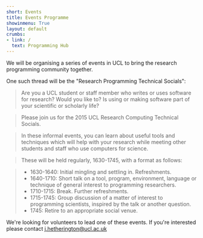 ```yaml
---
short: Events
title: Events Programme 
showinmenu: True
layout: default
crumbs:
- link: /
  text: Programming Hub
---
```


We will be organising a series of events in UCL to bring the research programming community together.

One such thread will be the "Research Programming Technical Socials":

> Are you a UCL student or staff member who writes or uses software for research? 
> Would you like to? Is using or making software part of your scientific or scholarly life?

> Please join us for the 2015 UCL Research Computing Technical Socials.

> In these informal events, you can learn about useful tools and techniques which will help with your research
> while meeting other students and staff who use computers for science.

> These will be held regularly, 1630-1745, with a format as follows:

> * 1630-1640: Initial mingling and settling in. Refreshments.
> * 1640-1710: Short talk on a tool, program, environment, language or technique of general interest to programming researchers.
> * 1710-1715: Break. Further refreshments.
> * 1715-1745: Group discussion of a matter of interest to programming scientists, inspired by the talk or another question.
> * 1745:      Retire to an appropriate social venue.

We're looking for volunteers to lead one of these events. If you're interested please contact j.hetherington@ucl.ac.uk

